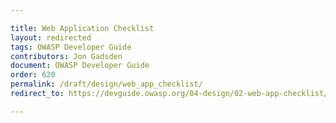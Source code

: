 ```yaml
---

title: Web Application Checklist
layout: redirected
tags: OWASP Developer Guide
contributors: Jon Gadsden
document: OWASP Developer Guide
order: 620
permalink: /draft/design/web_app_checklist/
redirect_to: https://devguide.owasp.org/04-design/02-web-app-checklist/

---
```

